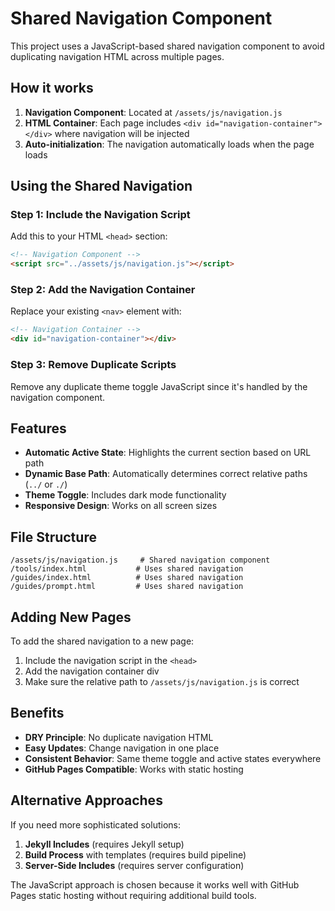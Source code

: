 # Shared Navigation Component

This project uses a JavaScript-based shared navigation component to avoid duplicating navigation HTML across multiple pages.

## How it works

1. **Navigation Component**: Located at `/assets/js/navigation.js`
2. **HTML Container**: Each page includes `<div id="navigation-container"></div>` where navigation will be injected
3. **Auto-initialization**: The navigation automatically loads when the page loads

## Using the Shared Navigation

### Step 1: Include the Navigation Script
Add this to your HTML `<head>` section:
```html
<!-- Navigation Component -->
<script src="../assets/js/navigation.js"></script>
```

### Step 2: Add the Navigation Container
Replace your existing `<nav>` element with:
```html
<!-- Navigation Container -->
<div id="navigation-container"></div>
```

### Step 3: Remove Duplicate Scripts
Remove any duplicate theme toggle JavaScript since it's handled by the navigation component.

## Features

- **Automatic Active State**: Highlights the current section based on URL path
- **Dynamic Base Path**: Automatically determines correct relative paths (`../` or `./`)
- **Theme Toggle**: Includes dark mode functionality
- **Responsive Design**: Works on all screen sizes

## File Structure
```
/assets/js/navigation.js     # Shared navigation component
/tools/index.html           # Uses shared navigation
/guides/index.html          # Uses shared navigation  
/guides/prompt.html         # Uses shared navigation
```

## Adding New Pages

To add the shared navigation to a new page:

1. Include the navigation script in the `<head>`
2. Add the navigation container div
3. Make sure the relative path to `/assets/js/navigation.js` is correct

## Benefits

- **DRY Principle**: No duplicate navigation HTML
- **Easy Updates**: Change navigation in one place
- **Consistent Behavior**: Same theme toggle and active states everywhere
- **GitHub Pages Compatible**: Works with static hosting

## Alternative Approaches

If you need more sophisticated solutions:

1. **Jekyll Includes** (requires Jekyll setup)
2. **Build Process** with templates (requires build pipeline)
3. **Server-Side Includes** (requires server configuration)

The JavaScript approach is chosen because it works well with GitHub Pages static hosting without requiring additional build tools.
